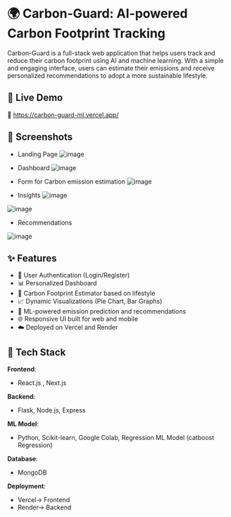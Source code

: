 # 🌍 Carbon-Guard: AI-powered Carbon Footprint Tracking

Carbon-Guard is a full-stack web application that helps users track and reduce their carbon footprint using AI and machine learning. With a simple and engaging interface, users can estimate their emissions and receive personalized recommendations to adopt a more sustainable lifestyle.

## 🚀 Live Demo

🔗 https://carbon-guard-ml.vercel.app/

## 📸 Screenshots
- Landing Page
![image](https://github.com/user-attachments/assets/e24c7162-6ab9-4b39-8d87-06fdee1bf6f8)

- Dashboard
![image](https://github.com/user-attachments/assets/d6ab7715-66f7-4b78-a51b-01ac05306e7d)

- Form for Carbon emission estimation
![image](https://github.com/user-attachments/assets/64d7077d-b629-422b-a907-91aa758c034c)

- Insights 
![image](https://github.com/user-attachments/assets/0a04ba9f-abd9-47c0-a3aa-65e33e9fb980)

![image](https://github.com/user-attachments/assets/e11dcfd4-6ba3-4422-8453-8909fab3e12c)

- Recommendations 

![image](https://github.com/user-attachments/assets/d42206d6-ad7b-47ef-9c2d-20cd7658b5a6)



## ✨ Features

- 🔐 User Authentication (Login/Register)
- 📊 Personalized Dashboard
- 🧮 Carbon Footprint Estimator based on lifestyle
- 📈 Dynamic Visualizations (Pie Chart, Bar Graphs)
- 🤖 ML-powered emission prediction and recommendations
- 🌐 Responsive UI built for web and mobile
- ☁️ Deployed on Vercel and Render

## 🧠 Tech Stack

**Frontend**:
- React.js , Next.js

**Backend**:
- Flask, Node.js, Express

**ML Model**:
- Python, Scikit-learn, Google Colab,  Regression ML Model (catboost Regression)

**Database**:
- MongoDB

**Deployment**:
- Vercel-> Frontend
- Render-> Backend



